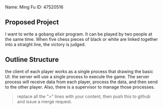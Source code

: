 Name:  Ming Fu           ID:  47520516

## Proposed Project

I want to write a gobang elixir program.
It can be played by two people at the same time.
When five chess pieces of black or white are linked together into a straight line, the victory is judged.



## Outline Structure

the client of each player works as a single process that drawing the basic UI.
the server will use a single process to execute the game.
The server process will receive data from each player, process the data, and then send to the other player.
Also, there is a supervisor to manage those processes.




> replace all the ">" lines with your content, then push this to
> github and issue a merge request.
